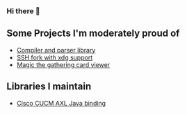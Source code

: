 ### Hi there 👋

## Some Projects I'm moderately proud of
- [Compiler and parser library](https://github.com/casually-blue/sierra-compiler-ocaml)
- [SSH fork with xdg support](https://github.com/casually-blue/openssh-portable-xdg)
- [Magic the gathering card viewer](https://github.com/casually-blue/magic-rs)

## Libraries I maintain
- [Cisco CUCM AXL Java binding](https://github.com/casually-blue/cucm)

<!--
**casually-blue/casually-blue** is a ✨ _special_ ✨ repository because its `README.md` (this file) appears on your GitHub profile.

Here are some ideas to get you started:

- 🔭 I’m currently working on ...
- 🌱 I’m currently learning ...
- 👯 I’m looking to collaborate on ...
- 🤔 I’m looking for help with ...
- 💬 Ask me about ...
- 📫 How to reach me: ...
- 😄 Pronouns: ...
- ⚡ Fun fact: ...
-->
